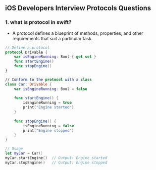 ## iOS Developers Interview Protocols Questions

### 1. what is protocol in swift?
  - A protocol defines a blueprint of methods, properties, and other requirements that suit a particular task.

```swift
// Define a protocol
protocol Drivable {
    var isEngineRunning: Bool { get set }
    func startEngine()
    func stopEngine()
}

// Conform to the protocol with a class
class Car: Drivable {
    var isEngineRunning: Bool = false
    
    func startEngine() {
        isEngineRunning = true
        print("Engine started")
    }
    
    func stopEngine() {
        isEngineRunning = false
        print("Engine stopped")
    }
}

// Usage
let myCar = Car()
myCar.startEngine()  // Output: Engine started
myCar.stopEngine()   // Output: Engine stopped
```
